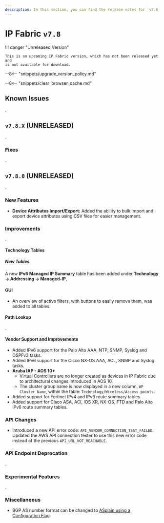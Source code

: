 ```yaml
---
description: In this section, you can find the release notes for `v7.6` releases.
---
```


# IP Fabric `v7.8`

!!! danger "Unreleased Version"

    This is an upcoming IP Fabric version, which has not been released yet and
    is not available for download.

--8<-- "snippets/upgrade_version_policy.md"

--8<-- "snippets/clear_browser_cache.md"

## Known Issues

.

## `v7.8.X` (UNRELEASED)

.

### Fixes

.

## `v7.8.0` (UNRELEASED)

.

### New Features

- **Device Attributes Import/Export:** Added the ability to bulk import and export device attributes using CSV files for easier management.

### Improvements

.

#### Technology Tables

##### New Tables

A new **IPv6 Managed IP Summary** table has been added under **Technology → Addressing → Managed-IP**,

#### GUI

- An overview of active filters, with buttons to easily remove them, was added to all tables.
 
#### Path Lookup

.

#### Vendor Support and Improvements

- Added IPv6 support for the Palo Alto AAA, NTP, SNMP, Syslog and OSPFv3 tasks.
- Added IPv6 support for the Cisco NX-OS AAA, ACL, SNMP and Syslog tasks.
- **Aruba IAP - AOS 10+**
  - Virtual Controllers are no longer created as devices in IP Fabric due to architectural changes introduced in AOS 10.
  - The cluster group name is now displayed in a new column, `AP Cluster Name`, within the table: `Technology/Wireless/Access points`.
- Added support for Fortinet IPv4 and IPv6 route summary tables.
- Added support for Cisco ASA, ACI, IOS XR, NX-OS, FTD and Palo Alto IPv6 route summary tables.

### API Changes

- Introduced a new API error code: `API_VENDOR_CONNECTION_TEST_FAILED`. Updated the AWS API connection tester to use this new error code instead of the previous `API_URL_NOT_REACHABLE`.

### API Endpoint Deprecation

.

### Experimental Features

.

### Miscellaneous

- BGP AS number format can be changed to [ASplain using a Configuration Flag](../../System_Administration/Command_Line_Interface/Configuration_Flags.md#bgp-asplain-notation). 
